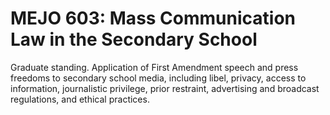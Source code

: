 # MEJO 603: Mass Communication Law in the Secondary School

Graduate standing. Application of First Amendment speech and press freedoms to secondary school media, including libel, privacy, access to information, journalistic privilege, prior restraint, advertising and broadcast regulations, and ethical practices.